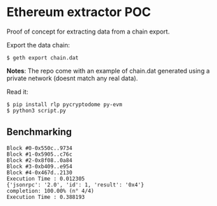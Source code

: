 # Ethereum extractor POC

Proof of concept for extracting data from a chain export.

Export the data chain:
```
$ geth export chain.dat
```

**Notes**: The repo come with an example of chain.dat generated using a private network (doesnt match any real data).

Read it:
```
$ pip install rlp pycryptodome py-evm
$ python3 script.py
```

## Benchmarking

```
Block #0-0x550c..9734
Block #1-0x5905..c76c
Block #2-0x8f08..0a84
Block #3-0xb409..e954
Block #4-0x467d..2130
Execution Time : 0.012305
{'jsonrpc': '2.0', 'id': 1, 'result': '0x4'}
completion: 100.00% (n° 4/4)
Execution Time : 0.388193
```

